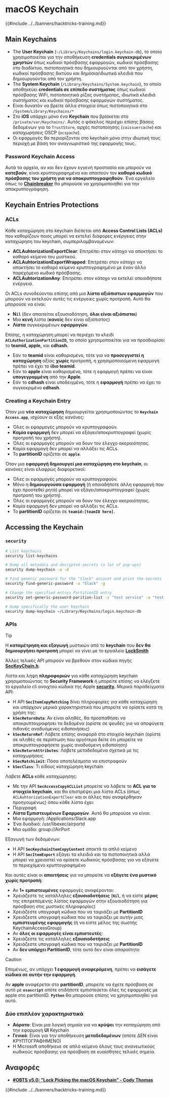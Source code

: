 # macOS Keychain

{{#include ../../banners/hacktricks-training.md}}

## Main Keychains

- The **User Keychain** (`~/Library/Keychains/login.keychain-db`), το οποίο χρησιμοποιείται για την αποθήκευση **credentials συγκεκριμένων χρηστών** όπως κωδικοί πρόσβασης εφαρμογών, κωδικοί πρόσβασης στο διαδίκτυο, πιστοποιητικά που δημιουργούνται από τον χρήστη, κωδικοί πρόσβασης δικτύου και δημόσια/ιδιωτικά κλειδιά που δημιουργούνται από τον χρήστη.
- The **System Keychain** (`/Library/Keychains/System.keychain`), το οποίο αποθηκεύει **credentials σε επίπεδο συστήματος** όπως κωδικοί πρόσβασης WiFi, πιστοποιητικά ρίζας συστήματος, ιδιωτικά κλειδιά συστήματος και κωδικοί πρόσβασης εφαρμογών συστήματος.
- Είναι δυνατόν να βρείτε άλλα στοιχεία όπως πιστοποιητικά στο `/System/Library/Keychains/*`
- Στο **iOS** υπάρχει μόνο ένα **Keychain** που βρίσκεται στο `/private/var/Keychains/`. Αυτός ο φάκελος περιέχει επίσης βάσεις δεδομένων για το `TrustStore`, αρχές πιστοποίησης (`caissuercache`) και καταχωρήσεις OSCP (`ocspache`).
- Οι εφαρμογές θα περιορίζονται στο keychain μόνο στην ιδιωτική τους περιοχή με βάση τον αναγνωριστικό της εφαρμογής τους.

### Password Keychain Access

Αυτά τα αρχεία, αν και δεν έχουν εγγενή προστασία και μπορούν να **κατεβούν**, είναι κρυπτογραφημένα και απαιτούν τον **καθαρό κωδικό πρόσβασης του χρήστη για να αποκρυπτογραφηθούν**. Ένα εργαλείο όπως το [**Chainbreaker**](https://github.com/n0fate/chainbreaker) θα μπορούσε να χρησιμοποιηθεί για την αποκρυπτογράφηση.

## Keychain Entries Protections

### ACLs

Κάθε καταχώρηση στο keychain διέπεται από **Access Control Lists (ACLs)** που καθορίζουν ποιος μπορεί να εκτελεί διάφορες ενέργειες στην καταχώρηση του keychain, συμπεριλαμβανομένων:

- **ACLAuhtorizationExportClear**: Επιτρέπει στον κάτοχο να αποκτήσει το καθαρό κείμενο του μυστικού.
- **ACLAuhtorizationExportWrapped**: Επιτρέπει στον κάτοχο να αποκτήσει το καθαρό κείμενο κρυπτογραφημένο με έναν άλλο παρεχόμενο κωδικό πρόσβασης.
- **ACLAuhtorizationAny**: Επιτρέπει στον κάτοχο να εκτελεί οποιαδήποτε ενέργεια.

Οι ACLs συνοδεύονται επίσης από μια **λίστα αξιόπιστων εφαρμογών** που μπορούν να εκτελούν αυτές τις ενέργειες χωρίς προτροπή. Αυτό θα μπορούσε να είναι:

- **N`il`** (δεν απαιτείται εξουσιοδότηση, **όλοι είναι αξιόπιστοι**)
- Μια **κενή** λίστα (**κανείς** δεν είναι αξιόπιστος)
- **Λίστα** συγκεκριμένων **εφαρμογών**.

Επίσης, η καταχώρηση μπορεί να περιέχει το κλειδί **`ACLAuthorizationPartitionID`,** το οποίο χρησιμοποιείται για να προσδιορίσει το **teamid, apple,** και **cdhash.**

- Εάν το **teamid** είναι καθορισμένο, τότε για να **προσεγγιστεί η καταχώρηση** αξίας **χωρίς** προτροπή, η χρησιμοποιούμενη εφαρμογή πρέπει να έχει το **ίδιο teamid**.
- Εάν το **apple** είναι καθορισμένο, τότε η εφαρμογή πρέπει να είναι **υπογεγραμμένη** από την **Apple**.
- Εάν το **cdhash** είναι υποδειγμένο, τότε η **εφαρμογή** πρέπει να έχει το συγκεκριμένο **cdhash**.

### Creating a Keychain Entry

Όταν μια **νέα** **καταχώρηση** δημιουργείται χρησιμοποιώντας το **`Keychain Access.app`**, ισχύουν οι εξής κανόνες:

- Όλες οι εφαρμογές μπορούν να κρυπτογραφούν.
- **Καμία εφαρμογή** δεν μπορεί να εξάγει/αποκρυπτογραφεί (χωρίς προτροπή του χρήστη).
- Όλες οι εφαρμογές μπορούν να δουν τον έλεγχο ακεραιότητας.
- Καμία εφαρμογή δεν μπορεί να αλλάξει τις ACLs.
- Το **partitionID** ορίζεται σε **`apple`**.

Όταν μια **εφαρμογή δημιουργεί μια καταχώρηση στο keychain**, οι κανόνες είναι ελαφρώς διαφορετικοί:

- Όλες οι εφαρμογές μπορούν να κρυπτογραφούν.
- Μόνο η **δημιουργούσα εφαρμογή** (ή οποιαδήποτε άλλη εφαρμογή που έχει προστεθεί ρητά) μπορεί να εξάγει/αποκρυπτογραφεί (χωρίς προτροπή του χρήστη).
- Όλες οι εφαρμογές μπορούν να δουν τον έλεγχο ακεραιότητας.
- Καμία εφαρμογή δεν μπορεί να αλλάξει τις ACLs.
- Το **partitionID** ορίζεται σε **`teamid:[teamID here]`**.

## Accessing the Keychain

### `security`
```bash
# List keychains
security list-keychains

# Dump all metadata and decrypted secrets (a lot of pop-ups)
security dump-keychain -a -d

# Find generic password for the "Slack" account and print the secrets
security find-generic-password -a "Slack" -g

# Change the specified entrys PartitionID entry
security set-generic-password-parition-list -s "test service" -a "test acount" -S

# Dump specifically the user keychain
security dump-keychain ~/Library/Keychains/login.keychain-db
```
### APIs

> [!TIP]
> Η **καταμέτρηση και εξαγωγή** μυστικών από το **keychain** που **δεν θα δημιουργήσει προτροπή** μπορεί να γίνει με το εργαλείο [**LockSmith**](https://github.com/its-a-feature/LockSmith)
>
> Άλλες τελικές API μπορούν να βρεθούν στον κώδικα πηγής [**SecKeyChain.h**](https://opensource.apple.com/source/libsecurity_keychain/libsecurity_keychain-55017/lib/SecKeychain.h.auto.html).

Λίστα και λήψη **πληροφοριών** για κάθε καταχώρηση keychain χρησιμοποιώντας το **Security Framework** ή μπορείτε επίσης να ελέγξετε το εργαλείο cli ανοιχτού κώδικα της Apple [**security**](https://opensource.apple.com/source/Security/Security-59306.61.1/SecurityTool/macOS/security.c.auto.html)**.** Μερικά παραδείγματα API:

- Η API **`SecItemCopyMatching`** δίνει πληροφορίες για κάθε καταχώρηση και υπάρχουν μερικά χαρακτηριστικά που μπορείτε να ορίσετε κατά τη χρήση της:
- **`kSecReturnData`**: Αν είναι αληθές, θα προσπαθήσει να αποκρυπτογραφήσει τα δεδομένα (ορίστε σε ψευδές για να αποφύγετε πιθανές αναδυόμενες ειδοποιήσεις)
- **`kSecReturnRef`**: Λάβετε επίσης αναφορά στο στοιχείο keychain (ορίστε σε αληθές σε περίπτωση που αργότερα δείτε ότι μπορείτε να αποκρυπτογραφήσετε χωρίς αναδυόμενη ειδοποίηση)
- **`kSecReturnAttributes`**: Λάβετε μεταδεδομένα σχετικά με τις καταχωρήσεις
- **`kSecMatchLimit`**: Πόσα αποτελέσματα να επιστραφούν
- **`kSecClass`**: Τι είδους καταχώρηση keychain

Λάβετε **ACLs** κάθε καταχώρησης:

- Με την API **`SecAccessCopyACLList`** μπορείτε να λάβετε το **ACL για το στοιχείο keychain**, και θα επιστρέψει μια λίστα ACLs (όπως `ACLAuhtorizationExportClear` και οι άλλες που αναφέρθηκαν προηγουμένως) όπου κάθε λίστα έχει:
- Περιγραφή
- **Λίστα Εμπιστευμένων Εφαρμογών**. Αυτό θα μπορούσε να είναι:
- Μια εφαρμογή: /Applications/Slack.app
- Ένα δυαδικό: /usr/libexec/airportd
- Μια ομάδα: group://AirPort

Εξαγωγή των δεδομένων:

- Η API **`SecKeychainItemCopyContent`** αποκτά το απλό κείμενο
- Η API **`SecItemExport`** εξάγει τα κλειδιά και τα πιστοποιητικά αλλά μπορεί να χρειαστεί να ορίσετε κωδικούς πρόσβασης για να εξάγετε το περιεχόμενο κρυπτογραφημένο

Και αυτές είναι οι **απαιτήσεις** για να μπορείτε να **εξάγετε ένα μυστικό χωρίς προτροπή**:

- Αν **1+ εμπιστευμένες** εφαρμογές αναφέρονται:
- Χρειάζεστε τις κατάλληλες **εξουσιοδοτήσεις** (**`Nil`**, ή να είστε **μέρος** της επιτρεπόμενης λίστας εφαρμογών στην εξουσιοδότηση για πρόσβαση στις μυστικές πληροφορίες)
- Χρειάζεστε υπογραφή κώδικα που να ταιριάζει με **PartitionID**
- Χρειάζεστε υπογραφή κώδικα που να ταιριάζει με αυτήν μιας **εμπιστευμένης εφαρμογής** (ή να είστε μέλος της σωστής KeychainAccessGroup)
- Αν **όλες οι εφαρμογές είναι εμπιστευτές**:
- Χρειάζεστε τις κατάλληλες **εξουσιοδοτήσεις**
- Χρειάζεστε υπογραφή κώδικα που να ταιριάζει με **PartitionID**
- Αν **δεν υπάρχει PartitionID**, τότε αυτό δεν είναι απαραίτητο

> [!CAUTION]
> Επομένως, αν υπάρχει **1 εφαρμογή αναφερόμενη**, πρέπει να **εισάγετε κώδικα σε αυτήν την εφαρμογή**.
>
> Αν **apple** αναφέρεται στο **partitionID**, μπορείτε να έχετε πρόσβαση σε αυτό με **`osascript`** οπότε οτιδήποτε εμπιστεύεται όλες τις εφαρμογές με apple στο partitionID. **`Python`** θα μπορούσε επίσης να χρησιμοποιηθεί για αυτό.

### Δύο επιπλέον χαρακτηριστικά

- **Αόρατο**: Είναι μια λογική σημαία για να **κρύψει** την καταχώρηση από την εφαρμογή **UI** Keychain
- **Γενικό**: Είναι για την αποθήκευση **μεταδεδομένων** (οπότε ΔΕΝ είναι ΚΡΥΠΤΟΓΡΑΦΗΜΕΝΟ)
- Η Microsoft αποθήκευε σε απλό κείμενο όλους τους ανανεωτικούς κωδικούς πρόσβασης για πρόσβαση σε ευαίσθητες τελικές σημεία.

## Αναφορές

- [**#OBTS v5.0: "Lock Picking the macOS Keychain" - Cody Thomas**](https://www.youtube.com/watch?v=jKE1ZW33JpY)

{{#include ../../banners/hacktricks-training.md}}
